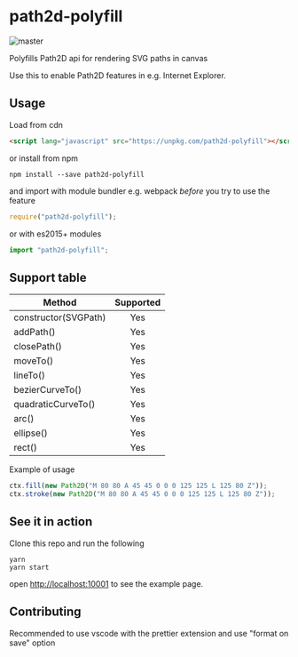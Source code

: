 # path2d-polyfill

![master](https://github.com/nilzona/path2d-polyfill/workflows/Build,%20Test%20and%20maybe%20Publish/badge.svg)

Polyfills Path2D api for rendering SVG paths in canvas

Use this to enable Path2D features in e.g. Internet Explorer.

## Usage

Load from cdn

```html
<script lang="javascript" src="https://unpkg.com/path2d-polyfill"></script>
```

or install from npm

```shell
npm install --save path2d-polyfill
```

and import with module bundler e.g. webpack _before_ you try to use the feature

```javascript
require("path2d-polyfill");
```

or with es2015+ modules

```javascript
import "path2d-polyfill";
```

## Support table

| Method               | Supported |
| -------------------- | :-------: |
| constructor(SVGPath) |    Yes    |
| addPath()            |    Yes    |
| closePath()          |    Yes    |
| moveTo()             |    Yes    |
| lineTo()             |    Yes    |
| bezierCurveTo()      |    Yes    |
| quadraticCurveTo()   |    Yes    |
| arc()                |    Yes    |
| ellipse()            |    Yes    |
| rect()               |    Yes    |

Example of usage

```javascript
ctx.fill(new Path2D("M 80 80 A 45 45 0 0 0 125 125 L 125 80 Z"));
ctx.stroke(new Path2D("M 80 80 A 45 45 0 0 0 125 125 L 125 80 Z"));
```

## See it in action

Clone this repo and run the following

```shell
yarn
yarn start
```

open <http://localhost:10001> to see the example page.

## Contributing

Recommended to use vscode with the prettier extension and use "format on save" option
